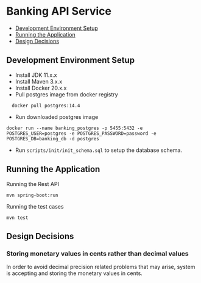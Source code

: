# Banking API Service

* [Development Environment Setup](#development-environment-setup)
* [Running the Application](#running-the-application)
* [Design Decisions](#design-decisions)

## Development Environment Setup

- Install JDK 11.x.x
- Install Maven 3.x.x
- Install Docker 20.x.x
- Pull postgres image from docker registry

```shell
  docker pull postgres:14.4
```

- Run downloaded postgres image

```shell
docker run --name banking_postgres -p 5455:5432 -e POSTGRES_USER=postgres -e POSTGRES_PASSWORD=password -e POSTGRES_DB=banking_db -d postgres
```

- Run `scripts/init/init_schema.sql` to setup the database schema.

## Running the Application

Running the Rest API

```shell
mvn spring-boot:run
```

Running the test cases

```shell
mvn test
```
## Design Decisions

### Storing monetary values in cents rather than decimal values

In order to avoid decimal precision related problems that may arise, system is accepting and storing the monetary values in cents.

